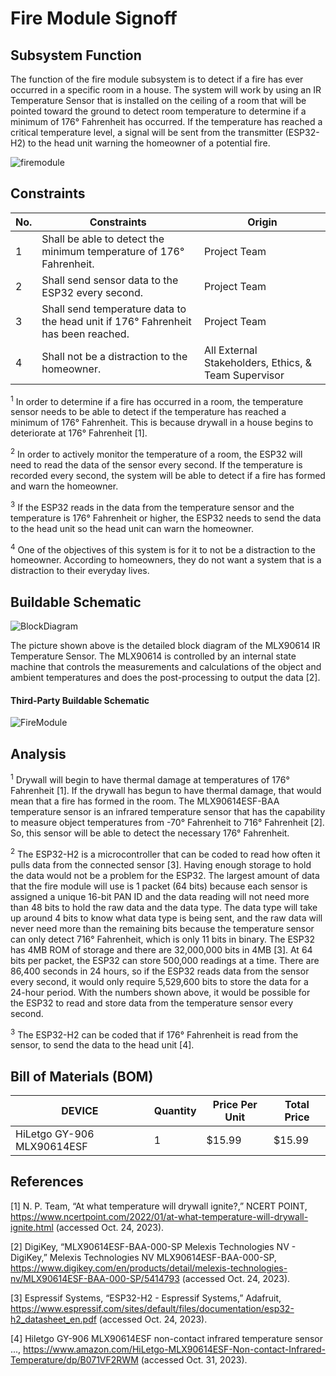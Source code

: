 # Fire Module Signoff

## Subsystem Function
The function of the fire module subsystem is to detect if a fire has ever occurred in a specific room in a house. The system will work by using an IR Temperature Sensor that is installed on the ceiling of a room that will be pointed toward the ground to detect room temperature to determine if a minimum of 176&deg; Fahrenheit has occurred. If the temperature has reached a critical temperature level, a signal will be sent from the transmitter (ESP32-H2) to the head unit warning the homeowner of a potential fire.

![firemodule](https://github.com/jacksonrwoodard/HouseHealthMonitoring/assets/142913669/e768ff15-9812-4a0a-b979-6f65d493c14f)

## Constraints
| No. | Constraints | Origin |
| --- | ----------- | ------ |
|  1  | Shall be able to detect the minimum temperature of 176&deg; Fahrenheit. | Project Team |
|  2  | Shall send sensor data to the ESP32 every second. | Project Team |
|  3  | Shall send temperature data to the head unit if 176&deg; Fahrenheit has been reached. | Project Team |
|  4  | Shall not be a distraction to the homeowner. | All External Stakeholders, Ethics, & Team Supervisor |

<sup>1</sup> In order to determine if a fire has occurred in a room, the temperature sensor needs to be able to detect if the temperature has reached a minimum of 176&deg; Fahrenheit. This is because drywall in a house begins to deteriorate at 176&deg; Fahrenheit [1]. 

<sup>2</sup> In order to actively monitor the temperature of a room, the ESP32 will need to read the data of the sensor every second. If the temperature is recorded every second, the system will be able to detect if a fire has formed and warn the homeowner.

<sup>3</sup> If the ESP32 reads in the data from the temperature sensor and the temperature is 176&deg; Fahrenheit or higher, the ESP32 needs to send the data to the head unit so the head unit can warn the homeowner.

<sup>4</sup> One of the objectives of this system is for it to not be a distraction to the homeowner. According to homeowners, they do not want a system that is a distraction to their everyday lives.

## Buildable Schematic

![BlockDiagram](https://github.com/jacksonrwoodard/HouseHealthMonitoring/assets/142913669/af28eb34-ada7-40e6-9d11-8862e578e8f3)

The picture shown above is the detailed block diagram of the MLX90614 IR Temperature Sensor. The MLX90614 is controlled by an internal state machine that controls the measurements and calculations of the object and ambient temperatures and does the post-processing to output the data [2].

#### Third-Party Buildable Schematic

![FireModule](https://github.com/jacksonrwoodard/HouseHealthMonitoring/assets/142913669/21745023-155e-400d-9e3b-4971ce87a83e)

## Analysis

<sup>1</sup> Drywall will begin to have thermal damage at temperatures of 176&deg; Fahrenheit [1]. If the drywall has begun to have thermal damage, that would mean that a fire has formed in the room. The MLX90614ESF-BAA temperature sensor is an infrared temperature sensor that has the capability to measure object temperatures from -70&deg; Fahrenheit to 716&deg; Fahrenheit [2]. So, this sensor will be able to detect the necessary 176&deg; Fahrenheit. 

<sup>2</sup> The ESP32-H2 is a microcontroller that can be coded to read how often it pulls data from the connected sensor [3]. Having enough storage to hold the data would not be a problem for the ESP32. The largest amount of data that the fire module will use is 1 packet (64 bits) because each sensor is assigned a unique 16-bit PAN ID and the data reading will not need more than 48 bits to hold the raw data and the data type. The data type will take up around 4 bits to know what data type is being sent, and the raw data will never need more than the remaining bits because the temperature sensor can only detect 716&deg; Fahrenheit, which is only 11 bits in binary. The ESP32 has 4MB ROM of storage and there are 32,000,000 bits in 4MB [3]. At 64 bits per packet, the ESP32 can store 500,000 readings at a time. There are 86,400 seconds in 24 hours, so if the ESP32 reads data from the sensor every second, it would only require 5,529,600 bits to store the data for a 24-hour period. With the numbers shown above, it would be possible for the ESP32 to read and store data from the temperature sensor every second.

<sup>3</sup> The ESP32-H2 can be coded that if 176&deg; Fahrenheit is read from the sensor, to send the data to the head unit [4]. 

## Bill of Materials (BOM)
| DEVICE | Quantity | Price Per Unit | Total Price |
| ------ | -------- | -------------- | ----------- |
|  HiLetgo GY-906 MLX90614ESF | 1 | $15.99 | $15.99 |

## References

[1] N. P. Team, “At what temperature will drywall ignite?,” NCERT POINT, https://www.ncertpoint.com/2022/01/at-what-temperature-will-drywall-ignite.html (accessed Oct. 24, 2023).

[2] DigiKey, “MLX90614ESF-BAA-000-SP Melexis Technologies NV - DigiKey,” Melexis Technologies NV MLX90614ESF-BAA-000-SP, https://www.digikey.com/en/products/detail/melexis-technologies-nv/MLX90614ESF-BAA-000-SP/5414793 (accessed Oct. 24, 2023). 

[3] Espressif Systems, “ESP32-H2 - Espressif Systems,” Adafruit, https://www.espressif.com/sites/default/files/documentation/esp32-h2_datasheet_en.pdf (accessed Oct. 24, 2023).

[4] Hiletgo GY-906 MLX90614ESF non-contact infrared temperature sensor ..., https://www.amazon.com/HiLetgo-MLX90614ESF-Non-contact-Infrared-Temperature/dp/B071VF2RWM (accessed Oct. 31, 2023). 
